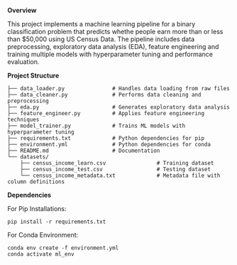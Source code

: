 <b>Overview</b>

This project implements a machine learning pipeline for a binary classification problem that predicts whethe people earn more than or less than $50,000 using US Census Data. 
The pipeline includes data preprocessing, exploratory data analysis (EDA), feature engineering and training multiple models with hyperparameter tuning and performance evaluation. 

<b> Project Structure </b>
```
├── data_loader.py               # Handles data loading from raw files
├── data_cleaner.py              # Performs data cleaning and preprocessing
├── eda.py                       # Generates exploratory data analysis
├── feature_engineer.py          # Applies feature engineering techniques
├── model_trainer.py             # Trains ML models with hyperparameter tuning
├── requirements.txt             # Python dependencies for pip
├── environment.yml              # Python dependencies for conda
├── README.md                    # Documentation
└── datasets/
    ├── census_income_learn.csv                # Training dataset
    ├── census_income_test.csv                 # Testing dataset
    └── census_income_metadata.txt             # Metadata file with column definitions
```

<b>Dependencies</b>

For Pip Installations:
```
pip install -r requirements.txt
```

For Conda Environment:
```
conda env create -f environment.yml
conda activate ml_env
```
